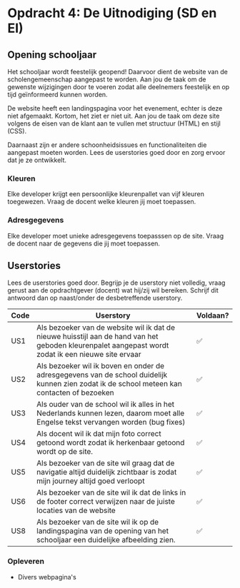 # Opdracht 4: De Uitnodiging (SD en EI)

## Opening schooljaar

Het schooljaar wordt feestelijk geopend! Daarvoor dient de website van de scholengemeenschap aangepast te worden. Aan jou de taak om de gewenste wijzigingen door te voeren zodat alle deelnemers feestelijk en op tijd geïnformeerd kunnen worden.

De website heeft een landingspagina voor het evenement, echter is deze niet afgemaakt. Kortom, het ziet er niet uit. Aan jou de taak om deze site volgens de eisen van de klant aan te vullen met structuur (HTML) en stijl (CSS).

Daarnaast zijn er andere schoonheidsissues en functionaliteiten die aangepast moeten worden. Lees de userstories goed door en zorg ervoor dat je ze ontwikkelt.

### Kleuren

Elke developer krijgt een persoonlijke kleurenpallet van vijf kleuren toegewezen. Vraag de docent welke kleuren jij moet toepassen.

### Adresgegevens

Elke developer moet unieke adresgegevens toepasssen op de site. Vraag de docent naar de gegevens die jij moet toepassen.

## Userstories

Lees de userstories goed door. Begrijp je de userstory niet volledig, vraag gerust aan de opdrachtgever (docent) wat hij/zij wil bereiken. Schrijf dit antwoord dan op naast/onder de desbetreffende userstory.

| Code | Userstory                                                                                                                                           | Voldaan? |
| ---- | --------------------------------------------------------------------------------------------------------------------------------------------------- | -------- |
| US1  | Als bezoeker van de website wil ik dat de nieuwe huisstijl aan de hand van het geboden kleurenpalet aangepast wordt zodat ik een nieuwe site ervaar | ✅      |
| US2  | Als bezoeker wil ik boven en onder de adresgegevens van de school duidelijk kunnen zien zodat ik de school meteen kan contacten of bezoeken         | ✅      |
| US3  | Als ouder van de school wil ik alles in het Nederlands kunnen lezen, daarom moet alle Engelse tekst vervangen worden (bug fixes)                    | ✅      |
| US4  | Als docent wil ik dat mijn foto correct getoond wordt zodat ik herkenbaar getoond wordt op de site.                                                 | ✅      |
| US5  | Als bezoeker van de site wil graag dat de navigatie altijd duidelijk zichtbaar is zodat mijn journey altijd goed verloopt                           | ✅      |
| US6  | Als bezoeker van de site wil ik dat de links in de footer correct verwijzen naar de juiste locaties van de website                                  | ✅      |
| US8  | Als bezoeker van de site wil ik op de landingspagina van de opening van het schooljaar een duidelijke afbeelding zien.                              | ✅      |

### Opleveren

- Divers webpagina's
